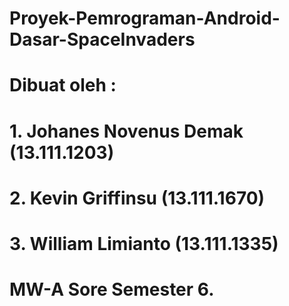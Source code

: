 # Proyek-Pemrograman-Android-Dasar-SpaceInvaders

# Dibuat oleh :

# 1. Johanes Novenus Demak (13.111.1203)
# 2. Kevin Griffinsu (13.111.1670)
# 3. William Limianto (13.111.1335)

# MW-A Sore Semester 6.

